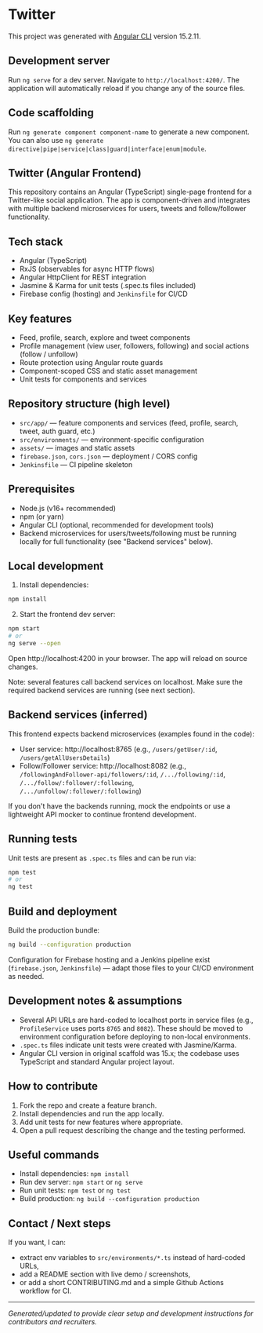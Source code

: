 # Twitter

This project was generated with [Angular CLI](https://github.com/angular/angular-cli) version 15.2.11.

## Development server

Run `ng serve` for a dev server. Navigate to `http://localhost:4200/`. The application will automatically reload if you change any of the source files.

## Code scaffolding

Run `ng generate component component-name` to generate a new component. You can also use `ng generate directive|pipe|service|class|guard|interface|enum|module`.

## Twitter (Angular Frontend)

This repository contains an Angular (TypeScript) single-page frontend for a Twitter-like social application. The app is component-driven and integrates with multiple backend microservices for users, tweets and follow/follower functionality.

## Tech stack

- Angular (TypeScript)
- RxJS (observables for async HTTP flows)
- Angular HttpClient for REST integration
- Jasmine & Karma for unit tests (.spec.ts files included)
- Firebase config (hosting) and `Jenkinsfile` for CI/CD

## Key features

- Feed, profile, search, explore and tweet components
- Profile management (view user, followers, following) and social actions (follow / unfollow)
- Route protection using Angular route guards
- Component-scoped CSS and static asset management
- Unit tests for components and services

## Repository structure (high level)

- `src/app/` — feature components and services (feed, profile, search, tweet, auth guard, etc.)
- `src/environments/` — environment-specific configuration
- `assets/` — images and static assets
- `firebase.json`, `cors.json` — deployment / CORS config
- `Jenkinsfile` — CI pipeline skeleton

## Prerequisites

- Node.js (v16+ recommended)
- npm (or yarn)
- Angular CLI (optional, recommended for development tools)
- Backend microservices for users/tweets/following must be running locally for full functionality (see "Backend services" below).

## Local development

1. Install dependencies:

```bash
npm install
```

2. Start the frontend dev server:

```bash
npm start
# or
ng serve --open
```

Open http://localhost:4200 in your browser. The app will reload on source changes.

Note: several features call backend services on localhost. Make sure the required backend services are running (see next section).

## Backend services (inferred)

This frontend expects backend microservices (examples found in the code):

- User service: http://localhost:8765 (e.g., `/users/getUser/:id`, `/users/getAllUsersDetails`)
- Follow/Follower service: http://localhost:8082 (e.g., `/followingAndFollower-api/followers/:id`, `/.../following/:id`, `/.../follow/:follower/:following`, `/.../unfollow/:follower/:following`)

If you don't have the backends running, mock the endpoints or use a lightweight API mocker to continue frontend development.

## Running tests

Unit tests are present as `.spec.ts` files and can be run via:

```bash
npm test
# or
ng test
```

## Build and deployment

Build the production bundle:

```bash
ng build --configuration production
```

Configuration for Firebase hosting and a Jenkins pipeline exist (`firebase.json`, `Jenkinsfile`) — adapt those files to your CI/CD environment as needed.

## Development notes & assumptions

- Several API URLs are hard-coded to localhost ports in service files (e.g., `ProfileService` uses ports `8765` and `8082`). These should be moved to environment configuration before deploying to non-local environments.
- `.spec.ts` files indicate unit tests were created with Jasmine/Karma.
- Angular CLI version in original scaffold was 15.x; the codebase uses TypeScript and standard Angular project layout.

## How to contribute

1. Fork the repo and create a feature branch.
2. Install dependencies and run the app locally.
3. Add unit tests for new features where appropriate.
4. Open a pull request describing the change and the testing performed.

## Useful commands

- Install dependencies: `npm install`
- Run dev server: `npm start` or `ng serve`
- Run unit tests: `npm test` or `ng test`
- Build production: `ng build --configuration production`

## Contact / Next steps

If you want, I can:
- extract env variables to `src/environments/*.ts` instead of hard-coded URLs,
- add a README section with live demo / screenshots,
- or add a short CONTRIBUTING.md and a simple Github Actions workflow for CI.

---

_Generated/updated to provide clear setup and development instructions for contributors and recruiters._
